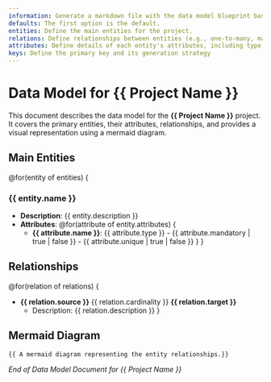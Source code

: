 ```yaml
---
information: Generate a markdown file with the data model blueprint based on this template.
defaults: The first option is the default.
entities: Define the main entities for the project.
relations: Define relationships between entities (e.g., one-to-many, many-to-many).
attributes: Define details of each entity's attributes, including type, mandatory, unique, etc.
keys: Define the primary key and its generation strategy
---
```


# Data Model for **{{ Project Name }}**

This document describes the data model for the **{{ Project Name }}** project. It covers the primary entities, their attributes, relationships, and provides a visual representation using a mermaid diagram.

<!--This is the most critical part of the data model.
- Read the feature and specification lists to get an idea of the application domain.
- Think deeply about the entities and their relationships.
- Evaluate 2-3 options and choose the simplest one.
- After having the entities, think about the attributes.
- Take into account it it will be a relational or a no-sql database.
- Then materialize the list of entities and their attributes and relationships.
 -->

## Main Entities

@for(entity of entities) {

### {{ entity.name }}

- **Description**: {{ entity.description }}
- **Attributes**:
  @for(attribute of entity.attributes) {
  - **{{ attribute.name }}**: {{ attribute.type }} - {{ attribute.mandatory | true | false }} - {{ attribute.unique | true | false  }}
    }
    }

## Relationships

@for(relation of relations) {

- **{{ relation.source }}** {{ relation.cardinality }} **{{ relation.target }}**
  - Description: {{ relation.description }}
    }

## Mermaid Diagram

```mermaid
{{ A mermaid diagram representing the entity relationships.}}
```

<!--For example:
erDiagram
    CUSTOMER ||--o{ ORDER : places
    ORDER ||--|{ LINE_ITEM : contains
    CUSTOMER }|..|{ DELIVERY_ADDRESS : uses
}}
-->

_End of Data Model Document for {{ Project Name }}_
